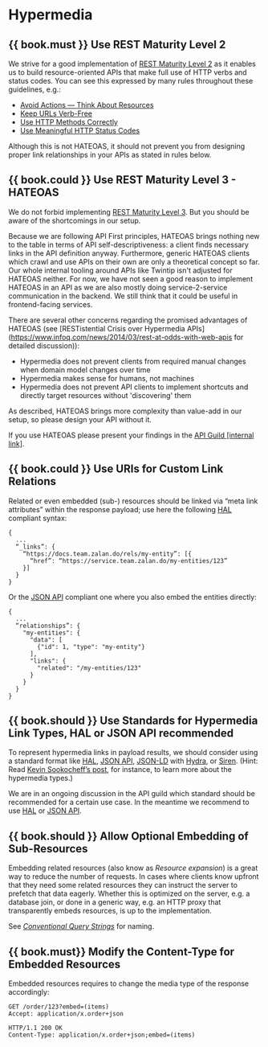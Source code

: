 # Hypermedia

## {{ book.must }} Use REST Maturity Level 2

We strive for a good implementation of [REST Maturity Level 2](http://martinfowler.com/articles/richardsonMaturityModel.html#level2) as it enables
us to build resource-oriented APIs that make full use of HTTP verbs and status codes.
You can see this expressed by many rules throughout these guidelines, e.g.:
- [Avoid Actions — Think About Resources](../resources/Resources.md#must-avoid-actions-—-think-about-resources)
- [Keep URLs Verb-Free](../resources/Resources.md#must-keep-urls-verbfree)
- [Use HTTP Methods Correctly](../http/Http.md#must-use-http-methods-correctly)
- [Use Meaningful HTTP Status Codes](../http/Http.md#must-use-meaningful-http-status-codes)

Although this is not HATEOAS, it should not prevent you from designing proper link relationships in your APIs as stated in rules below.

## {{ book.could }} Use REST Maturity Level 3 - HATEOAS

We do not forbid implementing [REST Maturity Level 3](http://martinfowler.com/articles/richardsonMaturityModel.html#level3).
But you should be aware of the shortcomings in our setup.

Because we are following API First principles, HATEOAS brings nothing new to the table in terms of API self-descriptiveness:
a client finds necessary links in the API definition anyway. Furthermore, generic HATEOAS clients which crawl and
use APIs on their own are only a theoretical concept so far. Our whole internal tooling around APIs like Twintip isn't
adjusted for HATEOAS neither. For now, we have not seen a good reason to implement HATEOAS in an API as we are also mostly
doing service-2-service communication in the backend. We still think that it could be useful in frontend-facing services.

There are several other concerns regarding the promised advantages of HATEOAS (see [RESTistential Crisis over Hypermedia APIs](https://www.infoq.com/news/2014/03/rest-at-odds-with-web-apis for detailed discussion)):
- Hypermedia does not prevent clients from required manual changes when domain model changes over time
- Hypermedia makes sense for humans, not machines
- Hypermedia does not prevent API clients to implement shortcuts and directly target resources without 'discovering' them

As described, HATEOAS brings more complexity than value-add in our setup, so please design your API without it.

If you use HATEOAS please present your findings in the [API Guild \[internal link\]](https://techwiki.zalando.net/display/GUL/API+Guild).

## {{ book.could }} Use URIs for Custom Link Relations

Related or even embedded (sub-) resources should be linked via “meta link attributes” within the response payload; use here the following [HAL](http://stateless.co/hal_specification.html) compliant syntax:

    {
      ...
      “_links”: {
        “https://docs.team.zalan.do/rels/my-entity”: [{
          “href”: “https://service.team.zalan.do/my-entities/123”
        }]
      }
    }

Or the [JSON API](http://jsonapi.org/) compliant one where you also embed the entities directly:

    {
      ...
      “relationships”: {
        "my-entities": {
          "data": [
            {"id": 1, "type": "my-entity"}
          ],
          "links": {
            "related": "/my-entities/123"
          }
        }
      }
    }

## {{ book.should }} Use Standards for Hypermedia Link Types, HAL or JSON API recommended

To represent hypermedia links in payload results, we should consider using a standard format like [HAL](http://stateless.co/hal_specification.html), [JSON API](http://jsonapi.org/), [JSON-LD](http://json-ld.org/) with [Hydra](http://www.hydra-cg.com/spec/latest/core/), or [Siren](https://github.com/kevinswiber/siren).  (Hint: Read [Kevin Sookocheff’s post](http://sookocheff.com/post/api/on-choosing-a-hypermedia-format/), for instance, to learn more about the hypermedia types.)

We are in an ongoing discussion in the API guild which standard should be recommended for a certain use case. In the meantime
we recommend to use [HAL](http://stateless.co/hal_specification.html) or [JSON API](http://jsonapi.org/).

## {{ book.should }} Allow Optional Embedding of Sub-Resources

Embedding related resources (also know as *Resource expansion*) is a great way to reduce the number of requests. In
cases where clients know upfront that they need some related resources they can instruct the server to prefetch that
data eagerly. Whether this is optimized on the server, e.g. a database join, or done in a generic way, e.g. an HTTP
proxy that transparently embeds resources, is up to the implementation.

See [*Conventional Query Strings*](../naming/Naming.md#could-use-conventional-query-strings) for naming.

## {{ book.must}} Modify the Content-Type for Embedded Resources

Embedded resources requires to change the media type of the response accordingly:

```http
GET /order/123?embed=(items)
Accept: application/x.order+json
```

```http
HTTP/1.1 200 OK
Content-Type: application/x.order+json;embed=(items)
```
